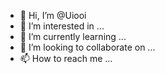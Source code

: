 - 👋 Hi, I’m @Uiooi
- 👀 I’m interested in ...
- 🌱 I’m currently learning ...
- 💞️ I’m looking to collaborate on ...
- 📫 How to reach me ...

<!---
Uiooi/Uiooi is a ✨ special ✨ repository because its `README.md` (this file) appears on your GitHub profile.
You can click the Preview link to take a look at your changes.
--->
